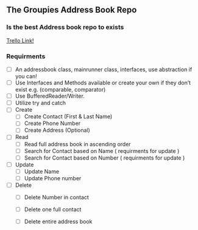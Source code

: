 ## The Groupies Address Book Repo
### Is the best Address book repo to exists

[Trello Link!](https://trello.com/b/I2Z0Qqij/thegroupez-addressbook)

### Requirments
- [ ] An addressbook class, mainrunner class, interfaces, use abstraction if you can!
- [ ] Use Interfaces and Methods available or create your own if they don’t exist e.g. (comparable, comparator)
- [ ] Use BufferedReader/Writer.
- [ ] Utilize try and catch
- [ ] Create
    - [ ] Create Contact (First & Last Name)
    - [ ] Create Phone Number 
    - [ ] Create Address (Optional)
- [ ] Read
    - [ ] Read full address book in ascending order
    - [ ] Search for Contact based on Name ( requirments for update )
    - [ ] Search for Contact based on Number ( requirments for update )
- [ ] Update
    - [ ] Update Name
    - [ ] Update Phone number
- [ ] Delete
    - [ ] Delete Number in contact
    - [ ] Delete one full contact
    - [ ] Delete entire address book
    